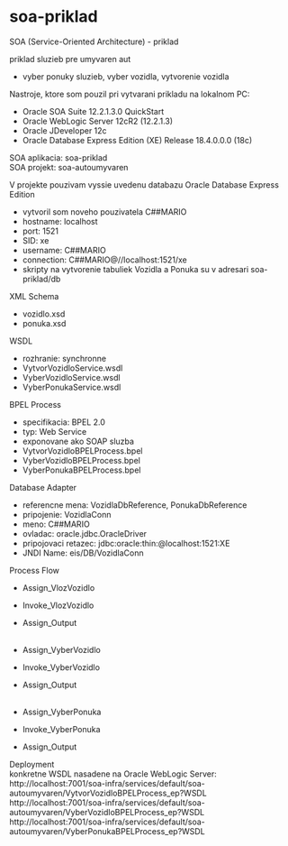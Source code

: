 # soa-priklad
SOA (Service-Oriented Architecture) - priklad

priklad sluzieb pre umyvaren aut
- vyber ponuky sluzieb, vyber vozidla, vytvorenie vozidla

Nastroje, ktore som pouzil pri vytvarani prikladu na lokalnom PC:
- Oracle SOA Suite 12.2.1.3.0 QuickStart
- Oracle WebLogic Server 12cR2 (12.2.1.3)
- Oracle JDeveloper 12c
- Oracle Database Express Edition (XE) Release 18.4.0.0.0 (18c)

SOA aplikacia: soa-priklad<br>
SOA projekt: soa-autoumyvaren

V projekte pouzivam vyssie uvedenu databazu Oracle Database Express Edition
- vytvoril som noveho pouzivatela C##MARIO
- hostname: localhost
- port: 1521
- SID: xe
- username: C##MARIO
- connection: C##MARIO@//localhost:1521/xe
- skripty na vytvorenie tabuliek Vozidla a Ponuka su v adresari soa-priklad/db

XML Schema
- vozidlo.xsd
- ponuka.xsd

WSDL
- rozhranie: synchronne
- VytvorVozidloService.wsdl
- VyberVozidloService.wsdl
- VyberPonukaService.wsdl

BPEL Process
- specifikacia: BPEL 2.0
- typ: Web Service
- exponovane ako SOAP sluzba
- VytvorVozidloBPELProcess.bpel
- VyberVozidloBPELProcess.bpel
- VyberPonukaBPELProcess.bpel

Database Adapter
- referencne mena: VozidlaDbReference, PonukaDbReference
- pripojenie: VozidlaConn
- meno: C##MARIO
- ovladac: oracle.jdbc.OracleDriver
- pripojovaci retazec: jdbc:oracle:thin:@localhost:1521:XE
- JNDI Name: eis/DB/VozidlaConn

Process Flow
- Assign_VlozVozidlo
- Invoke_VlozVozidlo
- Assign_Output<br><br>

- Assign_VyberVozidlo
- Invoke_VyberVozidlo
- Assign_Output<br><br>

- Assign_VyberPonuka
- Invoke_VyberPonuka
- Assign_Output

Deployment<br>
konkretne WSDL nasadene na Oracle WebLogic Server:<br> 
http://localhost:7001/soa-infra/services/default/soa-autoumyvaren/VytvorVozidloBPELProcess_ep?WSDL
http://localhost:7001/soa-infra/services/default/soa-autoumyvaren/VyberVozidloBPELProcess_ep?WSDL
http://localhost:7001/soa-infra/services/default/soa-autoumyvaren/VyberPonukaBPELProcess_ep?WSDL
